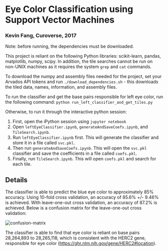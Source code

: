 # Eye Color Classification using Support Vector Machines
### Kevin Fang, Curoverse, 2017
Note: before running, the dependencies must be downloaded.

This project is reliant on the following Python libraries: scikit-learn, pandas, matplotlib, numpy, scipy. In addition, the tile searches cannot be run on non-UNIX machines as it requires the system `grep` and `cat` commands.

To download the numpy and assembly files needed for the project, set your Arvados API tokens and run `./download_dependencies.sh` - this downloads the tiled data, names, information, and assembly files.

To run the classifier and get the base pairs responsible for left eye color, run the following command:
`python run_left_classifier_and_get_tiles.py`

Otherwise, to run it through the interactive python session:  
1. First, open the iPython session using `jupyter notebook`  
2. Open `leftEyeClassifier.ipynb`, `generateAndSaveCoefs.ipynb`, and `TileSearch.ipynb`.  
3. Run `leftEyeClassifier.ipynb` first. This will generate the classifier and store it in a file called `svc.pkl`.  
4. Then run `generateAndSaveCoefs.ipynb`. This will open the `svc.pkl` classifier and save the coefficients in a file called `coefs.pkl`.  
5. Finally, run `TileSearch.ipynb`. This will open `coefs.pkl` and search for each tile.  

## Details
The classifier is able to predict the blue eye color to approximately 85% accuracy. Using 10-fold cross validation, an accuracy of 85.6% +/- 9.46% is achieved. With leave-one-out cross validation, an accuracy of 87.2% is achieved. Below is a confusion matrix for the leave-one-out cross validation:

![confusion-matrix](https://github.com/kevin-fang/svc-eye-classifier/raw/master/Blue_Confusion.png)

The classifier is able to find that eye color is reliant on base pairs 28,264,893 to 28,265,118, which is consistent with the HERC2 gene, responsible for eye color (https://ghr.nlm.nih.gov/gene/HERC2#location).
